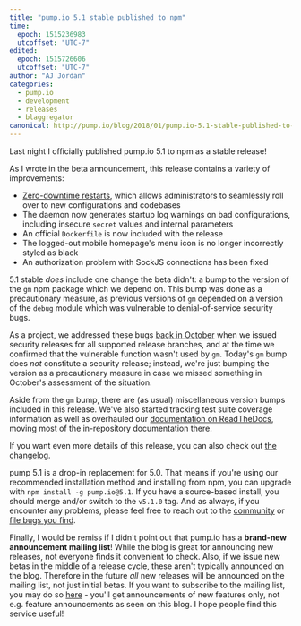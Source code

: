 ```yaml
---
title: "pump.io 5.1 stable published to npm"
time:
  epoch: 1515236983
  utcoffset: "UTC-7"
edited:
  epoch: 1515726606
  utcoffset: "UTC-7"
author: "AJ Jordan"
categories:
  - pump.io
  - development
  - releases
  - blaggregator
canonical: http://pump.io/blog/2018/01/pump.io-5.1-stable-published-to-npm
---
```


Last night I officially published pump.io 5.1 to npm as a stable release!

As I wrote in the beta announcement, this release contains a variety of improvements:

* [Zero-downtime restarts][], which allows administrators to seamlessly roll over to new configurations and codebases
* The daemon now generates startup log warnings on bad configurations, including insecure `secret` values and internal parameters
* An official `Dockerfile` is now included with the release
* The logged-out mobile homepage's menu icon is no longer incorrectly styled as black
* An authorization problem with SockJS connections has been fixed

5.1 stable _does_ include one change the beta didn't: a bump to the version of the `gm` npm package which we depend on. This bump was done as a precautionary measure, as previous versions of `gm` depended on a version of the `debug` module which was vulnerable to denial-of-service security bugs.

As a project, we addressed these bugs [back in October][] when we issued security releases for all supported release branches, and at the time we confirmed that the vulnerable function wasn't used by `gm`. Today's `gm` bump does _not_ constitute a security release; instead, we're just bumping the version as a precautionary measure in case we missed something in October's assessment of the situation.

Aside from the `gm` bump, there are (as usual) miscellaneous version bumps included in this release. We've also started tracking test suite coverage information as well as overhauled our [documentation on ReadTheDocs][], moving most of the in-repository documentation there.

If you want even more details of this release, you can also check out [the changelog].

pump 5.1 is a drop-in replacement for 5.0. That means if you're using our recommended installation method and installing from npm, you can upgrade with `npm install -g pump.io@5.1`. If you have a source-based install, you should merge and/or switch to the `v5.1.0` tag. And as always, if you encounter any problems, please feel free to reach out to the [community][] or [file bugs you find][].

Finally, I would be remiss if I didn't point out that pump.io has a **brand-new announcement mailing list**! While the blog is great for announcing new releases, not everyone finds it convenient to check. Also, if we issue new betas in the middle of a release cycle, these aren't typically announced on the blog. Therefore in the future _all_ new releases will be announced on the mailing list, not just initial betas. If you want to subscribe to the mailing list, you may do so [here][ml] - you'll get announcements of new features only, not e.g. feature announcements as seen on this blog. I hope people find this service useful!

 [the changelog]: https://github.com/pump-io/pump.io/blob/master/CHANGELOG.md#510---2018-01-05
 [community]: https://github.com/pump-io/pump.io/wiki/Community
 [file bugs you find]: https://github.com/pump-io/pump.io/issues
 [Zero-downtime restarts]: /blog/2017/08/zero-downtime-restarts-have-landed
 [back in October]: /blog/2017/10/denial-of-service-security-fixes-now-available
 [documentation on ReadTheDocs]: https://pumpio.readthedocs.io/
 [ml]: https://lists.strugee.net/mailman/listinfo/pumpio-announce
